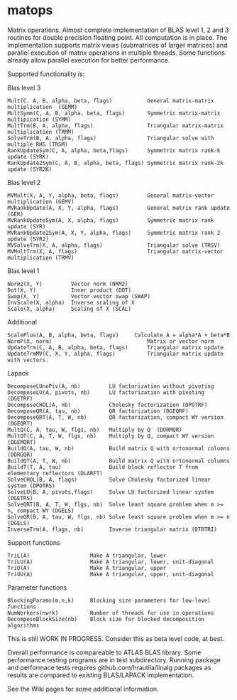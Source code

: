 matops
======

Matrix operations. Almost complete implementation of BLAS level 1, 2 and 3 routines for double precision floating point. All computation is in place. The implementation supports matrix views (submatrices of larger matrices) and parallel execution of matrix operations in multiple threads. Some functions already allow parallel execution for better performance.

Supported functionality is:

  Blas level 3

    Mult(C, A, B, alpha, beta, flags)           General matrix-matrix multiplication  (GEMM)
    MultSymm(C, A, B, alpha, beta, flags)       Symmetric matrix-matrix multipication (SYMM)
    MultTrm(B, A, alpha, flags)                 Triangular matrix-matrix multiplication (TRMM)  
    SolveTrm(B, A, alpha, flags)                Triangular solve with multiple RHS (TRSM)
    RankUpdateSym(C, A, alpha, beta,flags)      Symmetric matrix rank-k update (SYRK)
    RankUpdate2Sym(C, A, B, alpha, beta, flags) Symmetric matrix rank-2k update (SYR2K)

  Blas level 2

    MVMult(X, A, Y, alpha, beta, flags)         General matrix-vector multiplication (GEMV)
    MVRankUpdate(A, X, Y, alpha, flags)         General matrix rank update (GER)
    MVRankUpdateSym(A, X, alpha, flags)         Symmetric matrix rank update (SYR)
    MVRankUpdate2Sym(A, X, Y, alpha, flags)     Symmetric matrix rank 2 update (SYR2)
    MVSolveTrm(X, A, alpha, flags)              Triangular solve (TRSV)
    MVMultTrm(X, A, flags)                      Triangular matrix-vector multiplication (TRMV)

  Blas level 1

    Norm2(X, Y)         Vector norm (NRM2)
    Dot(X, Y)           Inner product (DOT)
    Swap(X, Y)          Vector-vector swap (SWAP)
    InvScale(X, alpha)  Inverse scaling of X 
    Scale(X, alpha)     Scaling of X (SCAL)

  Additional

    ScalePlus(A, B, alpha, beta, flags)		Calculate A = alpha*A + beta*B
    NormP(X, norm)                              Matrix or vector norm
    UpdateTrm(C, A, B, alpha, beta, flags)      Triangular matrix update
    UpdateTrmMV(C, X, Y, alpha, flags)          Triangular matrix update with vectors.

  Lapack
  
    DecomposeLUnoPiv(A, nb)         LU factorization without pivoting
    DecomposeLU(A, pivots, nb)      LU factorization with pivoting (DGETRF)
    DecomposeCHOL(A, nb)            Cholesky factorization (DPOTRF)
    DecomposeQR(A, tau, nb)         QR factorization (DGEQRF)
    DecomposeQRT(A, T, W, nb)       QR factorization, compact WY version (DGEQRT)
    MultQ(C, A, tau, W, flgs, nb)   Multiply by Q  (DORMQR)
    MultQT(C, A, T, W, flgs, nb)    Multiply by Q, compact WY version (DGEMQRT)
    BuildQ(A, tau, W, nb)           Build matrix Q with ortonormal columns (DORGQR)
    BuildQT(A, T, W, nb)            Build matrix Q with ortonormal columns 
    BuildT(T, A, tau)               Build block reflector T from elementary reflectors (DLARFT)
    SolveCHOL(B, A, flags)          Solve Cholesky factorized linear system (DPOTRS)
    SolveLU(B, A, pivots,flags)     Solve LU factorized linear system (DGETRS)
    SolveQRT(B, A, T, W, flgs, nb)  Solve least square problem when m >= n, compact WY (DGELS)
    SolveQR(B, A, tau, W, flgs, nb) Solve least square problem when m >= n (DGELS)
    InverseTrm(A, flags, nb)        Inverse triangular matrix (DTRTRI)

  Support functions

    TriL(A)                   Make A triangular, lower 
    TriLU(A)                  Make A triangular, lower, unit-diagonal 
    TriU(A)                   Make A triangular, upper 
    TriUU(A)                  Make A triangular, upper, unit-diagonal 

  Parameter functions

    BlockingParams(m,n,k)     Blocking size parameters for low-level functions
    NumWorkers(nwrk)          Number of threads for use in operations
    DecomposeBlockSize(nb)    Block size for blocked decomposition algorithms

This is still WORK IN PROGRESS. Consider this as beta level code, at best. 

Overall performance is compareable to ATLAS BLAS library. Some performance testing programs are in test subdirectory. Running package and performace tests requires github.com/hrautila/linalg packages as results are compared to existing BLAS/LAPACK implementation.

See the Wiki pages for some additional information. 
